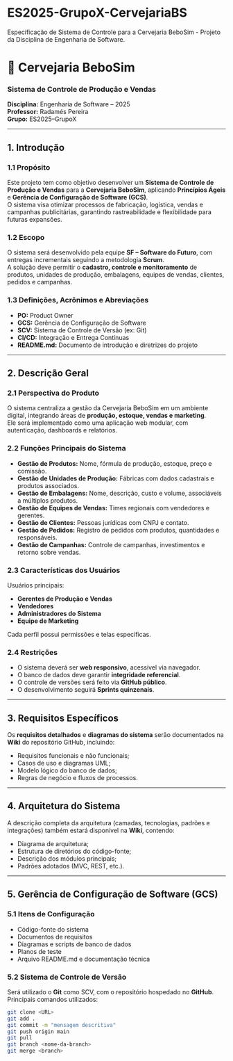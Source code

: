 # ES2025-GrupoX-CervejariaBS
Especificação de Sistema de Controle para a Cervejaria BeboSim - Projeto da Disciplina de Engenharia de Software.

# 🍺 Cervejaria BeboSim  
### Sistema de Controle de Produção e Vendas  
**Disciplina:** Engenharia de Software – 2025  
**Professor:** Radamés Pereira  
**Grupo:** ES2025–GrupoX  

---

## 1. Introdução

### 1.1 Propósito  
Este projeto tem como objetivo desenvolver um **Sistema de Controle de Produção e Vendas** para a **Cervejaria BeboSim**, aplicando **Princípios Ágeis** e **Gerência de Configuração de Software (GCS)**.  
O sistema visa otimizar processos de fabricação, logística, vendas e campanhas publicitárias, garantindo rastreabilidade e flexibilidade para futuras expansões.

### 1.2 Escopo  
O sistema será desenvolvido pela equipe **SF – Software do Futuro**, com entregas incrementais seguindo a metodologia **Scrum**.  
A solução deve permitir o **cadastro, controle e monitoramento** de produtos, unidades de produção, embalagens, equipes de vendas, clientes, pedidos e campanhas.

### 1.3 Definições, Acrônimos e Abreviações  
- **PO:** Product Owner  
- **GCS:** Gerência de Configuração de Software  
- **SCV:** Sistema de Controle de Versão (ex: Git)  
- **CI/CD:** Integração e Entrega Contínuas  
- **README.md:** Documento de introdução e diretrizes do projeto  

---

## 2. Descrição Geral

### 2.1 Perspectiva do Produto  
O sistema centraliza a gestão da Cervejaria BeboSim em um ambiente digital, integrando áreas de **produção, estoque, vendas e marketing**.  
Ele será implementado como uma aplicação web modular, com autenticação, dashboards e relatórios.

### 2.2 Funções Principais do Sistema  
- **Gestão de Produtos:** Nome, fórmula de produção, estoque, preço e comissão.  
- **Gestão de Unidades de Produção:** Fábricas com dados cadastrais e produtos associados.  
- **Gestão de Embalagens:** Nome, descrição, custo e volume, associáveis a múltiplos produtos.  
- **Gestão de Equipes de Vendas:** Times regionais com vendedores e gerentes.  
- **Gestão de Clientes:** Pessoas jurídicas com CNPJ e contato.  
- **Gestão de Pedidos:** Registro de pedidos com produtos, quantidades e responsáveis.  
- **Gestão de Campanhas:** Controle de campanhas, investimentos e retorno sobre vendas.  

### 2.3 Características dos Usuários  
Usuários principais:  
- **Gerentes de Produção e Vendas**  
- **Vendedores**  
- **Administradores do Sistema**  
- **Equipe de Marketing**  

Cada perfil possui permissões e telas específicas.  

### 2.4 Restrições  
- O sistema deverá ser **web responsivo**, acessível via navegador.  
- O banco de dados deve garantir **integridade referencial**.  
- O controle de versões será feito via **GitHub público**.  
- O desenvolvimento seguirá **Sprints quinzenais**.  

---

## 3. Requisitos Específicos  
Os **requisitos detalhados** e **diagramas do sistema** serão documentados na **Wiki** do repositório GitHub, incluindo:  
- Requisitos funcionais e não funcionais;  
- Casos de uso e diagramas UML;  
- Modelo lógico do banco de dados;  
- Regras de negócio e fluxos de processos.  

---

## 4. Arquitetura do Sistema  
A descrição completa da arquitetura (camadas, tecnologias, padrões e integrações) também estará disponível na **Wiki**, contendo:  
- Diagrama de arquitetura;  
- Estrutura de diretórios do código-fonte;  
- Descrição dos módulos principais;  
- Padrões adotados (MVC, REST, etc.).  

---

## 5. Gerência de Configuração de Software (GCS)

### 5.1 Itens de Configuração  
- Código-fonte do sistema  
- Documentos de requisitos  
- Diagramas e scripts de banco de dados  
- Planos de teste  
- Arquivo README.md e documentação técnica  

### 5.2 Sistema de Controle de Versão  
Será utilizado o **Git** como SCV, com o repositório hospedado no **GitHub**.  
Principais comandos utilizados:
```bash
git clone <URL>
git add .
git commit -m "mensagem descritiva"
git push origin main
git pull
git branch <nome-da-branch>
git merge <branch>

